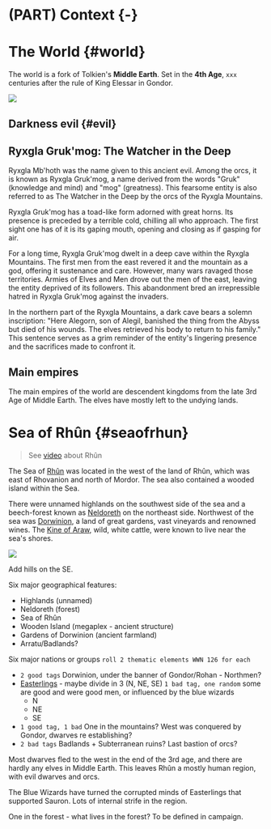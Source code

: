 # (PART) Context {-}

# The World {#world}

The world is a fork of Tolkien's **Middle Earth**. Set in the **4th Age**, `xxx` centuries after the rule of King Elessar in Gondor.

![](https://i.imgur.com/xRPrU40.png)

## Darkness evil {#evil}


## Ryxgla Gruk'mog: The Watcher in the Deep

Ryxgla Mb'hoth was the name given to this ancient evil.
Among the orcs, it is known as Ryxgla Gruk'mog, a name derived from the words "Gruk" (knowledge and mind) and "mog" (greatness).
This fearsome entity is also referred to as The Watcher in the Deep by the orcs of the Ryxgla Mountains.

Ryxgla Gruk'mog has a toad-like form adorned with great horns.
Its presence is preceded by a terrible cold, chilling all who approach.
The first sight one has of it is its gaping mouth, opening and closing as if gasping for air.

For a long time, Ryxgla Gruk'mog dwelt in a deep cave within the Ryxgla Mountains.
The first men from the east revered it and the mountain as a god, offering it sustenance and care.
However, many wars ravaged those territories.
Armies of Elves and Men drove out the men of the east, leaving the entity deprived of its followers.
This abandonment bred an irrepressible hatred in Ryxgla Gruk'mog against the invaders.

In the northern part of the Ryxgla Mountains, a dark cave bears a solemn inscription: "Here Alegorn, son of Alegil, banished the thing from the Abyss but died of his wounds. The elves retrieved his body to return to his family."
This sentence serves as a grim reminder of the entity's lingering presence and the sacrifices made to confront it.

## Main empires

The main empires of the world are descendent kingdoms from the late 3rd Age of Middle Earth.
The elves have mostly left to the undying lands.

# Sea of Rhûn {#seaofrhun}

> See [video](https://youtu.be/lAY-NjLrCuY?si=DcWHLwOtNXRxASlX) about Rhûn

The Sea of [Rhûn](https://lotr.fandom.com/wiki/Sea_of_Rh%C3%BBn) was located in the west of the land of Rhûn, which was east of Rhovanion and north of Mordor.
The sea also contained a wooded island within the Sea.

There were unnamed highlands on the southwest side of the sea and a beech-forest known as [Neldoreth](https://lotr.fandom.com/wiki/Neldoreth "Neldoreth") on the northeast side.
Northwest of the sea was [Dorwinion](https://lotr.fandom.com/wiki/Dorwinion "Dorwinion"), a land of great gardens, vast vineyards and renowned wines.
The [Kine of Araw](https://lotr.fandom.com/wiki/Kine_of_Araw "Kine of Araw"), wild, white cattle, were known to live near the sea's shores.

![](https://api2.inkarnate.com/api/embedScenes/oy9y3X/previewImage)

Add hills on the SE.

Six major geographical features:

- Highlands (unnamed)
- Neldoreth (forest)
- Sea of Rhûn
- Wooden Island (megaplex - ancient structure)
- Gardens of Dorwinion (ancient farmland)
- Arratu/Badlands?

Six major nations or groups `roll 2 thematic elements WWN 126 for each`

- `2 good tags` Dorwinion, under the banner of Gondor/Rohan - Northmen?
- [Easterlings](https://lotr.fandom.com/wiki/Easterlings) - maybe divide in 3 (N, NE, SE) `1 bad tag, one random` some are good and were good men, or influenced by the blue wizards
	- N
	- NE
	- SE
- `1 good tag, 1 bad` One in the mountains? West was conquered by Gondor, dwarves re establishing?
- `2 bad tags` Badlands + Subterranean ruins? Last bastion of orcs?

Most dwarves fled to the west in the end of the 3rd age, and there are hardly any elves in Middle Earth. This leaves Rhûn a mostly human region, with evil dwarves and orcs.

The Blue Wizards have turned the corrupted minds of Easterlings that supported Sauron. Lots of internal strife in the region.

One in the forest - what lives in the forest? To be defined in campaign.
